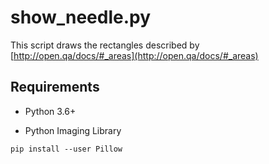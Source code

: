 # show_needle.py
This script draws the rectangles described by [http://open.qa/docs/#_areas](http://open.qa/docs/#_areas)

## Requirements

- Python 3.6+

- Python Imaging Library

`pip install --user Pillow`
